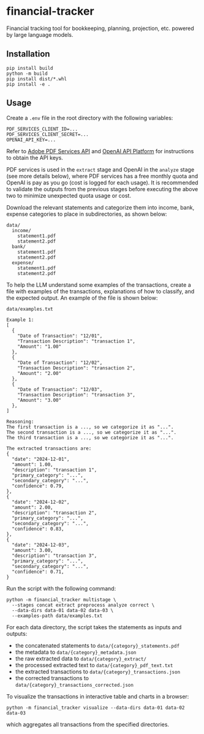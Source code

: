 
# financial-tracker

Financial tracking tool for bookkeeping, planning, projection, etc.
powered by large language models.

## Installation

```console
pip install build
python -m build
pip install dist/*.whl
pip install -e .
```

## Usage

Create a `.env` file in the root directory with the following variables:

```console
PDF_SERVICES_CLIENT_ID=...
PDF_SERVICES_CLIENT_SECRET=...
OPENAI_API_KEY=...
```

Refer to
[Adobe PDF Services API](https://developer.adobe.com/document-services/docs/overview/pdf-services-api/gettingstarted/#python)
and [OpenAI API Platform](https://openai.com/api/) for instructions to obtain
the API keys.

PDF services is used in the `extract` stage and OpenAI in the `analyze` stage
(see more details below), where PDF services has a free monthly quota and
OpenAI is pay as you go (cost is logged for each usage). It is recommended
to validate the outputs from the previous stages before executing the above two
to minimize unexpected quota usage or cost.

Download the relevant statements and categorize them into income, bank, expense
categories to place in subdirectories, as shown below:

```console
data/
  income/
    statement1.pdf
    statement2.pdf
  bank/
    statement1.pdf
    statement2.pdf
  expense/
    statement1.pdf
    statement2.pdf
```

To help the LLM understand some examples of the transactions, create a file
with examples of the transactions, explanations of how to classify, and the
expected output. An example of the file is shown below:

```console
data/examples.txt

Example 1:
[
  {
    "Date of Transaction": "12/01",
    "Transaction Description": "transaction 1",
    "Amount": "1.00"
  },
  {
    "Date of Transaction": "12/02",
    "Transaction Description": "transaction 2",
    "Amount": "2.00"
  },
  {
    "Date of Transaction": "12/03",
    "Transaction Description": "transaction 3",
    "Amount": "3.00"
  },
]

Reasoning:
The first transaction is a ..., so we categorize it as "...".
The second transaction is a ..., so we categorize it as "...".
The third transaction is a ..., so we categorize it as "...".

The extracted transactions are:
{
  "date": "2024-12-01",
  "amount": 1.00,
  "description": "transaction 1",
  "primary_category": "...",
  "secondary_category": "...",
  "confidence": 0.79,
},
{
  "date": "2024-12-02",
  "amount": 2.00,
  "description": "transaction 2",
  "primary_category": "...",
  "secondary_category": "...",
  "confidence": 0.83,
},
{
  "date": "2024-12-03",
  "amount": 3.00,
  "description": "transaction 3",
  "primary_category": "...",
  "secondary_category": "...",
  "confidence": 0.71,
}
```

Run the script with the following command:

```console
python -m financial_tracker multistage \
  --stages concat extract preprocess analyze correct \
  --data-dirs data-01 data-02 data-03 \
  --examples-path data/examples.txt
```

For each data directory, the script takes the statements as inputs and outputs:

- the concatenated statements to `data/{category}_statements.pdf`
- the metadata to `data/{category}_metadata.json`
- the raw extracted data to `data/{category}_extract/`
- the processed extracted text to `data/{category}_pdf_text.txt`
- the extracted transactions to `data/{category}_transactions.json`
- the corrected transactions to `data/{category}_transactions_corrected.json`

To visualize the transactions in interactive table and charts in a browser:

```console
python -m financial_tracker visualize --data-dirs data-01 data-02 data-03
```

which aggregates all transactions from the specified directories.
